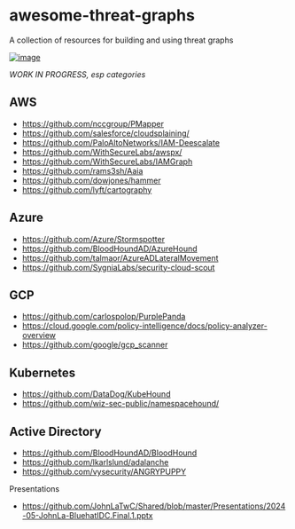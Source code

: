 # awesome-threat-graphs

A collection of resources for building and using threat graphs 

[![image](https://github.com/jatrost/awesome-threat-graphs/assets/820464/9862e2a3-71fb-49df-a260-9ab610a1f318)](https://x.com/JohnLaTwC/status/1059841882086232065)

*WORK IN PROGRESS, esp categories*

## AWS

* https://github.com/nccgroup/PMapper
* https://github.com/salesforce/cloudsplaining/
* https://github.com/PaloAltoNetworks/IAM-Deescalate
* https://github.com/WithSecureLabs/awspx/
* https://github.com/WithSecureLabs/IAMGraph
* https://github.com/rams3sh/Aaia
* https://github.com/dowjones/hammer
* https://github.com/lyft/cartography

## Azure

* https://github.com/Azure/Stormspotter
* https://github.com/BloodHoundAD/AzureHound
* https://github.com/talmaor/AzureADLateralMovement
* https://github.com/SygniaLabs/security-cloud-scout

## GCP

* https://github.com/carlospolop/PurplePanda
* https://cloud.google.com/policy-intelligence/docs/policy-analyzer-overview
* https://github.com/google/gcp_scanner

## Kubernetes

* https://github.com/DataDog/KubeHound
* https://github.com/wiz-sec-public/namespacehound/

## Active Directory

* https://github.com/BloodHoundAD/BloodHound
* https://github.com/lkarlslund/adalanche
* https://github.com/vysecurity/ANGRYPUPPY

Presentations

* https://github.com/JohnLaTwC/Shared/blob/master/Presentations/2024-05-JohnLa-BluehatIDC.Final.1.pptx
